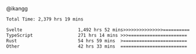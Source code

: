 @ikangg
<!--START_SECTION:waka-->

```txt
Total Time: 2,379 hrs 19 mins

Svelte                     1,492 hrs 52 mins>>>>>>>>>>>>>>>==========   61.64 %
TypeScript                 271 hrs 14 mins >>>======================   11.20 %
Rust                       54 hrs 59 mins  >========================   02.27 %
Other                      42 hrs 33 mins  =========================   01.76 %
```

<!--END_SECTION:waka-->
